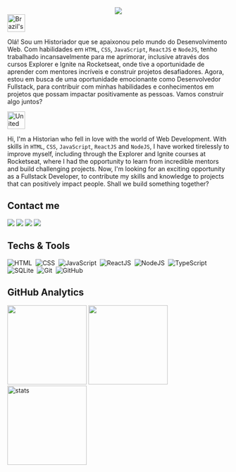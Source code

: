 <div align="center">
    <img src="https://github.com/raco1/raco1/assets/113068055/ea343c1a-d8dd-411c-b1a9-5a3573283c7e"/>
</div>

<img src="https://user-images.githubusercontent.com/102333181/183000071-0c8845b5-e71b-4c74-8912-05e3145f3fa1.png" alt="Brazil's flag" width="40">

Olá! Sou um Historiador que se apaixonou pelo mundo do Desenvolvimento Web. Com habilidades em `HTML`, `CSS`, `JavaScript`, `ReactJS` e `NodeJS`, tenho trabalhado incansavelmente para me aprimorar, inclusive através dos cursos Explorer e Ignite na Rocketseat, onde tive a oportunidade de aprender com mentores incríveis e construir projetos desafiadores. Agora, estou em busca de uma oportunidade emocionante como Desenvolvedor Fullstack, para contribuir com minhas habilidades e conhecimentos em projetos que possam impactar positivamente as pessoas. Vamos construir algo juntos?

<img src="https://user-images.githubusercontent.com/102333181/183000154-724b273a-f987-4128-88c0-0edc3b809bde.png" alt="United states's flag" width="40">

Hi, I'm a Historian who fell in love with the world of Web Development. With skills in `HTML`, `CSS`, `JavaScript`, `ReactJS` and `NodeJS`, I have worked tirelessly to improve myself, including through the Explorer and Ignite courses at Rocketseat, where I had the opportunity to learn from incredible mentors and build challenging projects. Now, I'm looking for an exciting opportunity as a Fullstack Developer, to contribute my skills and knowledge to projects that can positively impact people. Shall we build something together?

## Contact me
                
<a href="https://www.linkedin.com/in/rafael-coelho-reis-873181204/" target="_blank"><img src="https://img.shields.io/badge/-LinkedIn-%230077B5?style=for-the-badge&logo=linkedin&logoColor=white" target="_blank"></a>
<a href="mailto:rafaelcoelho2711@gmail.com"><img src="https://img.shields.io/badge/-Gmail-%23333?style=for-the-badge&logo=gmail&logoColor=white" target="_blank"></a>
<a href="http://discordapp.com/users/raco1" target="_blank"><img src="https://img.shields.io/badge/Discord-7289DA?style=for-the-badge&logo=discord&logoColor=white" target="_blank"></a> 
<a href="https://www.instagram.com/racolol/" target="_blank"><img src="https://img.shields.io/badge/-Instagram-%23E4405F?style=for-the-badge&logo=instagram&logoColor=white" target="_blank"></a>

## Techs & Tools

![HTML](https://img.shields.io/badge/-HTML-05122A?style=flat&logo=HTML5)&nbsp;
![CSS](https://img.shields.io/badge/-CSS-05122A?style=flat&logo=CSS3&logoColor=1572B6)&nbsp;
![JavaScript](https://img.shields.io/badge/-JavaScript-05122A?style=flat&logo=javascript)&nbsp;
![ReactJS](https://img.shields.io/badge/-ReactJS-05122A?style=flat&logo=react)&nbsp;
![NodeJS](https://img.shields.io/badge/-NodeJS-05122A?style=flat&logo=node.js)&nbsp;
![TypeScript](https://img.shields.io/badge/-TypeScript-05122A?style=flat&logo=typescript)&nbsp;
![SQLite](https://img.shields.io/badge/-SQL-05122A?style=flat&logo=sqlite)&nbsp;
![Git](https://img.shields.io/badge/-Git-05122A?style=flat&logo=git)&nbsp;
![GitHub](https://img.shields.io/badge/-GitHub-05122A?style=flat&logo=github)&nbsp;

## GitHub Analytics

<img height="180em" src="https://github-readme-stats.vercel.app/api/top-langs/?username=raco1&layout=compact&langs_count=7&theme=omni"/>
<img height="180em" src="https://github-readme-stats.vercel.app/api?username=raco1&show_icons=true&theme=omni&include_all_commits=true&count_private=true"/>
<img height="180em" src="https://github-readme-streak-stats.herokuapp.com/?user=raco1&theme=omni" alt="stats"/>
